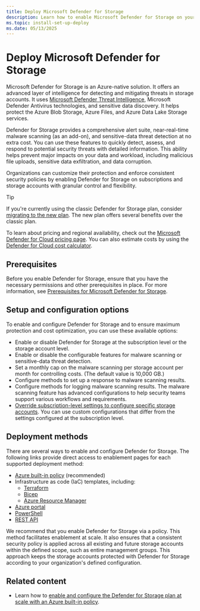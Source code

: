 ```yaml
---
title: Deploy Microsoft Defender for Storage
description: Learn how to enable Microsoft Defender for Storage on your Azure subscription for Microsoft Defender for Cloud.
ms.topic: install-set-up-deploy
ms.date: 05/13/2025
---
```


# Deploy Microsoft Defender for Storage

Microsoft Defender for Storage is an Azure-native solution. It offers an advanced layer of intelligence for detecting and mitigating threats in storage accounts. It uses [Microsoft Defender Threat Intelligence](https://www.microsoft.com/security/business/siem-and-xdr/microsoft-defender-threat-intelligence/), Microsoft Defender Antivirus technologies, and sensitive data discovery. It helps protect the Azure Blob Storage, Azure Files, and Azure Data Lake Storage services.

Defender for Storage provides a comprehensive alert suite, near-real-time malware scanning (as an add-on), and sensitive-data threat detection at no extra cost. You can use these features to quickly detect, assess, and respond to potential security threats with detailed information. This ability helps prevent major impacts on your data and workload, including malicious file uploads, sensitive data exfiltration, and data corruption.

Organizations can customize their protection and enforce consistent security policies by enabling Defender for Storage on subscriptions and storage accounts with granular control and flexibility.

> [!TIP]
> If you're currently using the classic Defender for Storage plan, consider [migrating to the new plan](defender-for-storage-classic-migrate.md). The new plan offers several benefits over the classic plan.

To learn about pricing and regional availability, check out the [Microsoft Defender for Cloud pricing page](https://azure.microsoft.com/pricing/details/defender-for-cloud/). You can also estimate costs by using the [Defender for Cloud cost calculator](cost-calculator.md).

## Prerequisites

Before you enable Defender for Storage, ensure that you have the necessary permissions and other prerequisites in place. For more information, see [Prerequisites for Microsoft Defender for Storage](support-matrix-defender-for-storage.md).

## Setup and configuration options

To enable and configure Defender for Storage and to ensure maximum protection and cost optimization, you can use these available options:

- Enable or disable Defender for Storage at the subscription level or the storage account level.
- Enable or disable the configurable features for malware scanning or sensitive-data threat detection.
- Set a monthly cap on the malware scanning per storage account per month for controlling costs. (The default value is 10,000 GB.)
- Configure methods to set up a response to malware scanning results.
- Configure methods for logging malware scanning results. The malware scanning feature has advanced configurations to help security teams support various workflows and requirements.
- [Override subscription-level settings to configure specific storage accounts](advanced-configurations-for-malware-scanning.md#override-defender-for-storage-subscription-level-settings). You can use custom configurations that differ from the settings configured at the subscription level.

## Deployment methods

There are several ways to enable and configure Defender for Storage. The following links provide direct access to enablement pages for each supported deployment method:

- [Azure built-in policy](defender-for-storage-policy-enablement.md) (recommended)
- Infrastructure as code (IaC) templates, including:
  - [Terraform](defender-for-storage-infrastructure-as-code-enablement.md?tabs=enable-subscription#terraform-template)
  - [Bicep](defender-for-storage-infrastructure-as-code-enablement.md?tabs=enable-subscription#bicep-template)
  - [Azure Resource Manager](defender-for-storage-infrastructure-as-code-enablement.md?tabs=enable-subscription#azure-resource-manager-template)
- [Azure portal](defender-for-storage-azure-portal-enablement.md?tabs=enable-subscription)
- [PowerShell](defender-for-storage-powershell-enablement.md??tabs=enable-subscription)
- [REST API](defender-for-storage-rest-api-enablement.md?tabs=enable-subscription)

We recommend that you enable Defender for Storage via a policy. This method facilitates enablement at scale. It also ensures that a consistent security policy is applied across all existing and future storage accounts within the defined scope, such as entire management groups. This approach keeps the storage accounts protected with Defender for Storage according to your organization's defined configuration.

## Related content

- Learn how to [enable and configure the Defender for Storage plan at scale with an Azure built-in policy](defender-for-storage-policy-enablement.md).
